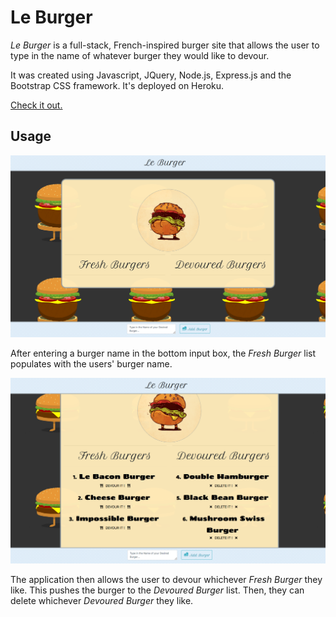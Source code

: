 # Le Burger

_Le Burger_ is a full-stack, French-inspired burger site that allows the user to type in the name of whatever burger they would like to devour.  

It was created using Javascript, JQuery, Node.js, Express.js and the Bootstrap CSS framework.  It's deployed on Heroku.

[Check it out.](https://safe-shore-49667.herokuapp.com/)

## Usage
![FriendFinder Intro](https://raw.githubusercontent.com/chris-milan/Main-Portfolio/master/assets/images/le-burger-example-1.png)

After entering a burger name in the bottom input box, the _Fresh Burger_ list populates with the users' burger name.

![FriendFinder Survey](https://raw.githubusercontent.com/chris-milan/Main-Portfolio/master/assets/images/le-burger-example-4.png)

The application then allows the user to devour whichever _Fresh Burger_ they like. This pushes the burger to the _Devoured Burger_ list. Then, they can delete whichever _Devoured Burger_ they like.